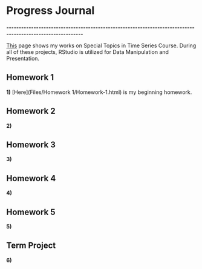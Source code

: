 # Progress Journal

**-----------------------------------------------------------------------------------------------------------**

[This](https://bu-ie-48b.github.io/fall21-mfdevecii/) page shows my works on Special Topics in Time Series Course. During all of these projects, RStudio is utilized for Data Manipulation and Presentation.

## Homework 1
  
**1)** [Here](Files/Homework 1/Homework-1.html) is my beginning homework.

## Homework 2

**2)** 

## Homework 3

**3)** 

## Homework 4

**4)** 

## Homework 5

**5)**

## Term Project

**6)** 
